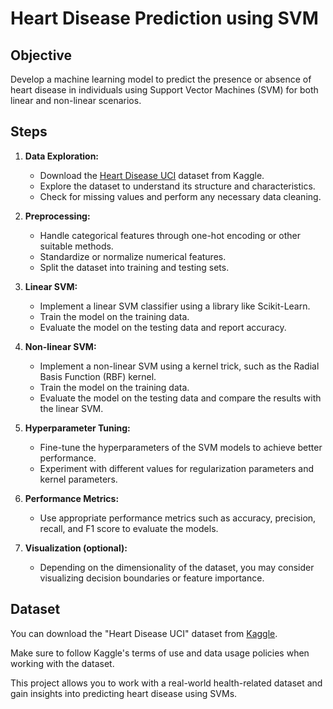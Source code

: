 # Heart Disease Prediction using SVM

## Objective
Develop a machine learning model to predict the presence or absence of heart disease in individuals using Support Vector Machines (SVM) for both linear and non-linear scenarios.

## Steps

1. **Data Exploration:**
   - Download the [Heart Disease UCI](https://www.kaggle.com/ronitf/heart-disease-uci) dataset from Kaggle.
   - Explore the dataset to understand its structure and characteristics.
   - Check for missing values and perform any necessary data cleaning.

2. **Preprocessing:**
   - Handle categorical features through one-hot encoding or other suitable methods.
   - Standardize or normalize numerical features.
   - Split the dataset into training and testing sets.

3. **Linear SVM:**
   - Implement a linear SVM classifier using a library like Scikit-Learn.
   - Train the model on the training data.
   - Evaluate the model on the testing data and report accuracy.

4. **Non-linear SVM:**
   - Implement a non-linear SVM using a kernel trick, such as the Radial Basis Function (RBF) kernel.
   - Train the model on the training data.
   - Evaluate the model on the testing data and compare the results with the linear SVM.

5. **Hyperparameter Tuning:**
   - Fine-tune the hyperparameters of the SVM models to achieve better performance.
   - Experiment with different values for regularization parameters and kernel parameters.

6. **Performance Metrics:**
   - Use appropriate performance metrics such as accuracy, precision, recall, and F1 score to evaluate the models.

7. **Visualization (optional):**
   - Depending on the dimensionality of the dataset, you may consider visualizing decision boundaries or feature importance.

## Dataset
You can download the "Heart Disease UCI" dataset from [Kaggle](https://www.kaggle.com/ronitf/heart-disease-uci).

Make sure to follow Kaggle's terms of use and data usage policies when working with the dataset.

This project allows you to work with a real-world health-related dataset and gain insights into predicting heart disease using SVMs.
